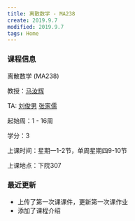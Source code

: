 ```yaml
---
title: 离散数学 - MA238
create: 2019.9.7
modified: 2019.9.7
tags: Home
---
```


### 课程信息

离散数学 (MA238)

教授：[马汝辉](mailto:ruhuima@sjtu.edu.cn)

TA: [刘俊男](mailto:liujunnan@sjtu.edu.cn) [张家儒](mailto:jiaruzhang@sjtu.edu.cn)

起始周：1 - 16周

学分：3

上课时间：星期一1-2节，单周星期四9-10节

上课地点：下院307


### 最近更新

- 上传了第一次课课件，更新第一次课作业
- 添加了课程介绍